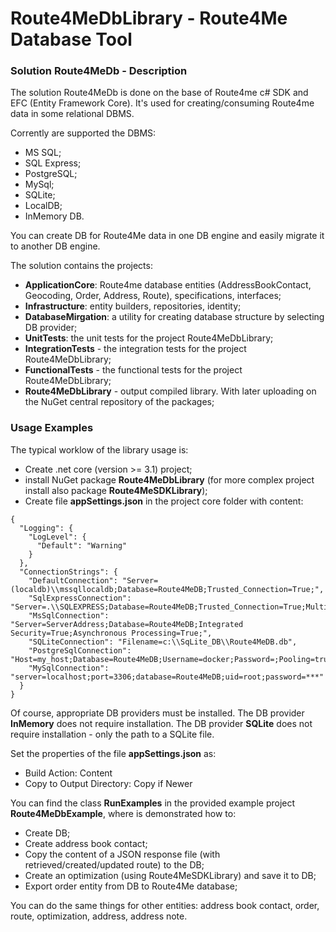 # Route4MeDbLibrary - Route4Me Database Tool


### Solution Route4MeDb - Description  

The solution Route4MeDb is done on the base of Route4me c# SDK and EFC (Entity Framework Core). It's used for creating/consuming Route4me data in some relational DBMS.

Corrently  are supported the DBMS:  
- MS SQL;
- SQL Express;
- PostgreSQL;
- MySql;
- SQLite;
- LocalDB;
- InMemory DB.

You can create DB for Route4Me data in one DB engine and easily migrate it to another DB engine.

The solution contains the projects:

- **ApplicationCore**: Route4me database entities (AddressBookContact, Geocoding, Order, Address, Route), specifications, interfaces;  
- **Infrastructure**: entity builders, repositories, identity;
- **DatabaseMirgation**: a utility for creating database structure by selecting DB provider;
- **UnitTests**: the unit tests for the project Route4MeDbLibrary;
- **IntegrationTests** - the integration tests for the project Route4MeDbLibrary; 
- **FunctionalTests** - the functional tests for the project Route4MeDbLibrary; 
- **Route4MeDbLibrary** - output compiled library. With later uploading on the NuGet central repository of the packages;

### Usage Examples 
The typical worklow of the library usage is:  
- Create .net core (version >= 3.1) project; 
- install NuGet package **Route4MeDbLibrary** (for more complex project install also package **Route4MeSDKLibrary**);
- Create file **appSettings.json** in the project core folder with content:
```
{
  "Logging": {
    "LogLevel": {
      "Default": "Warning"
    }
  },
  "ConnectionStrings": {
    "DefaultConnection": "Server=(localdb)\\mssqllocaldb;Database=Route4MeDB;Trusted_Connection=True;",
    "SqlExpressConnection": "Server=.\\SQLEXPRESS;Database=Route4MeDB;Trusted_Connection=True;MultipleActiveResultSets=true",
    "MsSqlConnection": "Server=ServerAddress;Database=Route4MeDB;Integrated Security=True;Asynchronous Processing=True;",
    "SQLiteConnection": "Filename=c:\\SqLite_DB\\Route4MeDB.db",
    "PostgreSqlConnection": "Host=my_host;Database=Route4MeDB;Username=docker;Password=;Pooling=true;",
    "MySqlConnection": "server=localhost;port=3306;database=Route4MeDB;uid=root;password=***"
  }
}
``` 
Of course, appropriate DB providers must be installed. 
The DB provider **InMemory** does not require installation.
The DB provider **SQLite** does not require installation - only the path to a SQLite file.

Set the properties of the file **appSettings.json** as:
- Build Action: Content
- Copy to Output Directory: Copy if Newer 

You can find the class **RunExamples** in the provided example project **Route4MeDbExample**, where is demonstrated how to:
- Create DB;
- Create address book contact;
- Copy the content of a JSON response file (with retrieved/created/updated route) to the DB;
- Create an optimization (using Route4MeSDKLibrary) and save it to DB;
- Export order entity from DB to Route4Me database;

You can do the same things for other entities: address book contact, order, route, optimization, address, address note.

